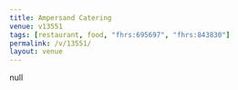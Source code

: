 ```yaml
---
title: Ampersand Catering
venue: v13551
tags: [restaurant, food, "fhrs:695697", "fhrs:843830"]
permalink: /v/13551/
layout: venue
---
```

null